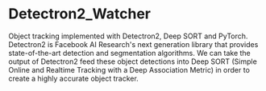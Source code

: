 # Detectron2_Watcher
Object tracking implemented with Detectron2, Deep SORT and PyTorch. Detectron2 is Facebook AI Research's next generation library that provides state-of-the-art detection and segmentation algorithms. We can take the output of Detectron2 feed these object detections into Deep SORT (Simple Online and Realtime Tracking with a Deep Association Metric) in order to create a highly accurate object tracker.
